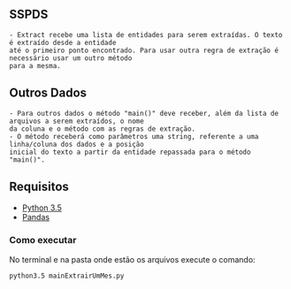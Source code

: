 ## SSPDS
	- Extract recebe uma lista de entidades para serem extraídas. O texto é extraído desde a entidade
	até o primeiro ponto encontrado. Para usar outra regra de extração é necessário usar um outro método
	para a mesma.
## Outros Dados
	- Para outros dados o método "main()" deve receber, além da lista de arquivos a serem extraídos, o nome
	da coluna e o método com as regras de extração.
	- O método receberá como parâmetros uma string, referente a uma linha/coluna dos dados e a posição
	inicial do texto a partir da entidade repassada para o método "main()".

## Requisitos
* [Python 3.5](https://www.python.org/downloads/release/python-350/)
* [Pandas](https://pandas.pydata.org/pandas-docs/stable/install.html)

### Como executar
No terminal e na pasta onde estão os arquivos execute o comando:
```
python3.5 mainExtrairUmMes.py
```
